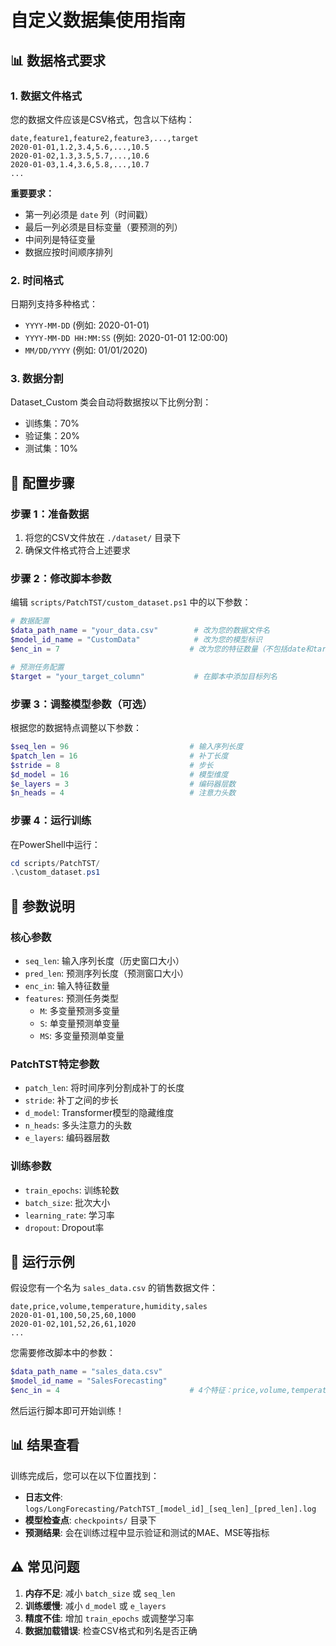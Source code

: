 # 自定义数据集使用指南

## 📊 数据格式要求

### 1. 数据文件格式
您的数据文件应该是CSV格式，包含以下结构：

```csv
date,feature1,feature2,feature3,...,target
2020-01-01,1.2,3.4,5.6,...,10.5
2020-01-02,1.3,3.5,5.7,...,10.6
2020-01-03,1.4,3.6,5.8,...,10.7
...
```

**重要要求：**
- 第一列必须是 `date` 列（时间戳）
- 最后一列必须是目标变量（要预测的列）
- 中间列是特征变量
- 数据应按时间顺序排列

### 2. 时间格式
日期列支持多种格式：
- `YYYY-MM-DD` (例如: 2020-01-01)
- `YYYY-MM-DD HH:MM:SS` (例如: 2020-01-01 12:00:00)
- `MM/DD/YYYY` (例如: 01/01/2020)

### 3. 数据分割
Dataset_Custom 类会自动将数据按以下比例分割：
- 训练集：70%
- 验证集：20%
- 测试集：10%

## 🔧 配置步骤

### 步骤 1：准备数据
1. 将您的CSV文件放在 `./dataset/` 目录下
2. 确保文件格式符合上述要求

### 步骤 2：修改脚本参数
编辑 `scripts/PatchTST/custom_dataset.ps1` 中的以下参数：

```powershell
# 数据配置
$data_path_name = "your_data.csv"        # 改为您的数据文件名
$model_id_name = "CustomData"            # 改为您的模型标识
$enc_in = 7                             # 改为您的特征数量（不包括date和target列）

# 预测任务配置
$target = "your_target_column"           # 在脚本中添加目标列名
```

### 步骤 3：调整模型参数（可选）
根据您的数据特点调整以下参数：

```powershell
$seq_len = 96                           # 输入序列长度
$patch_len = 16                         # 补丁长度
$stride = 8                             # 步长
$d_model = 16                           # 模型维度
$e_layers = 3                           # 编码器层数
$n_heads = 4                            # 注意力头数
```

### 步骤 4：运行训练
在PowerShell中运行：
```powershell
cd scripts/PatchTST/
.\custom_dataset.ps1
```

## 📝 参数说明

### 核心参数
- `seq_len`: 输入序列长度（历史窗口大小）
- `pred_len`: 预测序列长度（预测窗口大小）
- `enc_in`: 输入特征数量
- `features`: 预测任务类型
  - `M`: 多变量预测多变量
  - `S`: 单变量预测单变量  
  - `MS`: 多变量预测单变量

### PatchTST特定参数
- `patch_len`: 将时间序列分割成补丁的长度
- `stride`: 补丁之间的步长
- `d_model`: Transformer模型的隐藏维度
- `n_heads`: 多头注意力的头数
- `e_layers`: 编码器层数

### 训练参数
- `train_epochs`: 训练轮数
- `batch_size`: 批次大小
- `learning_rate`: 学习率
- `dropout`: Dropout率

## 🚀 运行示例

假设您有一个名为 `sales_data.csv` 的销售数据文件：

```csv
date,price,volume,temperature,humidity,sales
2020-01-01,100,50,25,60,1000
2020-01-02,101,52,26,61,1020
...
```

您需要修改脚本中的参数：
```powershell
$data_path_name = "sales_data.csv"
$model_id_name = "SalesForecasting"
$enc_in = 4                             # 4个特征：price,volume,temperature,humidity
```

然后运行脚本即可开始训练！

## 📊 结果查看

训练完成后，您可以在以下位置找到：
- **日志文件**: `logs/LongForecasting/PatchTST_[model_id]_[seq_len]_[pred_len].log`
- **模型检查点**: `checkpoints/` 目录下
- **预测结果**: 会在训练过程中显示验证和测试的MAE、MSE等指标

## ⚠️ 常见问题

1. **内存不足**: 减小 `batch_size` 或 `seq_len`
2. **训练缓慢**: 减小 `d_model` 或 `e_layers`
3. **精度不佳**: 增加 `train_epochs` 或调整学习率
4. **数据加载错误**: 检查CSV格式和列名是否正确